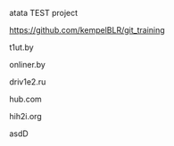 atata TEST project

https://github.com/kempelBLR/git_training

t1ut.by

onliner.by

driv1e2.ru

hub.com

hih2i.org

asdD

